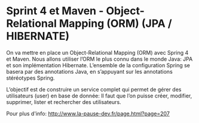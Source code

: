 # Sprint 4 et Maven - Object-Relational Mapping (ORM) (JPA / HIBERNATE)

On va mettre en place un Object-Relational Mapping (ORM) avec Spring 4 et Maven. Nous allons utiliser l’ORM le plus connu dans le monde Java: JPA et son implémentation Hibernate. L’ensemble de la configuration Spring se basera par des annotations Java, en s’appuyant sur les annotations stéréotypes Spring.

L’objectif est de construire un service complet qui permet de gérer des utilisateurs (user) en base de donnée: Il faut que l’on puisse créer, modifier, supprimer, lister et rechercher des utilisateurs.

Pour plus d'info: http://www.la-pause-dev.fr/page.html?page=207
